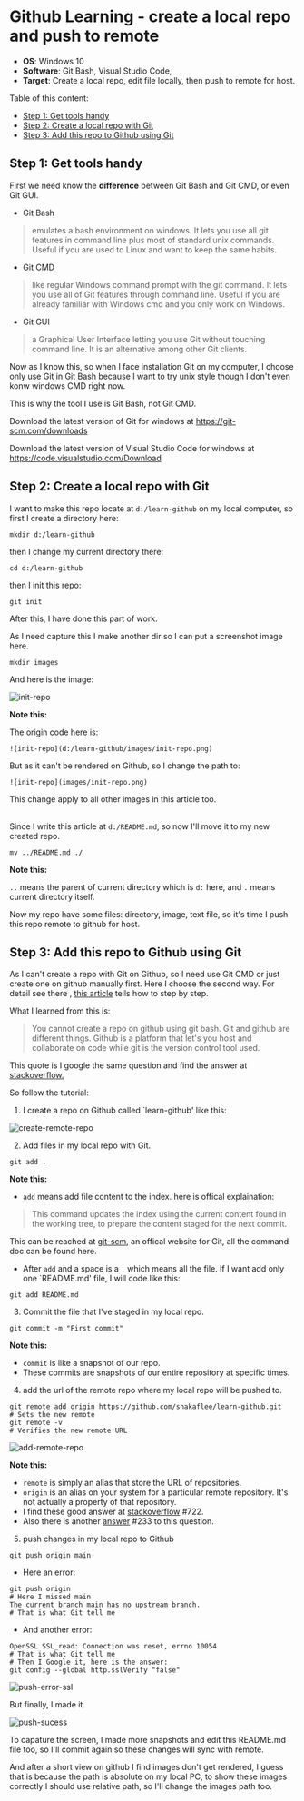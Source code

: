 # Github Learning - create a local repo and push to remote

- **OS**: Windows 10
- **Software**: Git Bash, Visual Studio Code, 
- **Target**: Create a local repo, edit file locally, then push to remote for host.

Table of this content:

- [Step 1: Get tools handy](#step-1-get-tools-handy)
- [Step 2: Create a local repo with Git](#step-2-create-a-local-repo-with-git)
- [Step 3: Add this repo to Github using Git](#step-3-add-this-repo-to-github-using-git)

## Step 1: Get tools handy

First we need know the **difference** between Git Bash and Git CMD, or even Git GUI.

- Git Bash
>emulates a bash environment on windows. It lets you use all git features in command line plus most of standard unix commands. Useful if you are used to Linux and want to keep the same habits.

- Git CMD
>like regular Windows command prompt with the git command. It lets you use all of Git features through command line. Useful if you are already familiar with Windows cmd and you only work on Windows.

- Git GUI
>a Graphical User Interface letting you use Git without touching command line. It is an alternative among other Git clients.

Now as I know this, so when I face installation Git on my computer, I choose only use Git in Git Bash because I want to try unix style though I don't even konw windows CMD right now.

This is why the tool I use is Git Bash, not Git CMD.

Download the latest version of Git for windows at https://git-scm.com/downloads

Download the latest version of Visual Studio Code for windows at https://code.visualstudio.com/Download

## Step 2: Create a local repo with Git

I want to make this repo locate at `d:/learn-github` on my local computer, so first I create a directory here:
```
mkdir d:/learn-github
```
then I change my current directory there:
```
cd d:/learn-github
```
then I init this repo:
```
git init
```
After this, I have done this part of work. 

As I need capture this I make another dir so I can put a screenshot image here.
```
mkdir images
```
And here is the image:

![init-repo](images/init-repo.png)

**Note this:**

The origin code here is:
```
![init-repo](d:/learn-github/images/init-repo.png)
```
But as it can't be rendered on Github, so I change the path to:

```
![init-repo](images/init-repo.png)
```
This change apply to all other images in this article too.  
<br>

Since I write this article at `d:/README.md`, so now I'll move it to my new created repo.
```
mv ../README.md ./
```
**Note this:**

 `..` means the parent of current directory which is `d:` here, and `.` means current directory itself.

Now my repo have some files: directory, image, text file, so it's time I push this repo remote to github for host.

## Step 3: Add this repo to Github using Git

As I can't create a repo with Git on Github, so I need use Git CMD or just create one on github manually first. Here I choose the second way. For detail see there , [this article](https://docs.github.com/en/get-started/importing-your-projects-to-github/importing-source-code-to-github/adding-locally-hosted-code-to-github?platform=windows) tells how to step by step.

What I learned from this is:
>You cannot create a repo on github using git bash. Git and github are different things. Github is a platform that let's you host and collaborate on code while git is the version control tool used.

This quote is I google the same question and find the answer at [stackoverflow.](https://stackoverflow.com/questions/11693288/how-to-create-a-new-repo-at-github-using-git-bash)

So follow the tutorial:

1. I create a repo on Github called `learn-github' like this:

![create-remote-repo](images/create-remote-repo.png)

2. Add files in my local repo with Git.
```
git add .
```
**Note this:**  

- `add` means add file content to the index. here is offical explaination:

>This command updates the index using the current content found in the working tree, to prepare the content staged for the next commit.

This can be reached at [git-scm](https://git-scm.com/docs/git-add), an offical website for Git, all the command doc can be found here.

- After `add` and a space is a `.` which means all the file. If I want add only one `README.md' file, I will code like this:

```
git add README.md
```
3. Commit the file that I've staged in my local repo.
```
git commit -m "First commit"
```

**Note this:**  

- `commit` is like a snapshot of our repo.
- These commits are snapshots of our entire repository at specific times.

4. add the url of the remote repo where my local repo will be pushed to.
```
git remote add origin https://github.com/shakaflee/learn-github.git
# Sets the new remote
git remote -v
# Verifies the new remote URL
```

![add-remote-repo](images/add-remote-repo.png)

**Note this:**  

- `remote` is simply an alias that store the URL of repositories.
- `origin` is an alias on your system for a particular remote repository. It's not actually a property of that repository.
- I find these good answer at [stackoverflow](https://stackoverflow.com/questions/9529497/what-is-origin-in-git) #722.
- Also there is another [answer](https://stackoverflow.com/questions/10588291/git-branching-master-vs-origin-master-vs-remotes-origin-master) #233 to this question.

5. push changes in my local repo to Github
```
git push origin main
```

- Here an error:
```
git push origin
# Here I missed main
The current branch main has no upstream branch.
# That is what Git tell me
```

- And another error: 
```
OpenSSL SSL_read: Connection was reset, errno 10054
# That is what Git tell me
# Then I Google it, here is the answer: 
git config --global http.sslVerify "false"
```

![push-error-ssl](images/push-error-ssl.png)

But finally, I made it.

![push-sucess](images/push-sucess.png)

To capature the screen, I made more snapshots and edit this README.md file too, so I'll commit again so these changes will sync with remote.

And after a short view on github I find images don't get rendered, I guess that is because the path is absolute on my local PC, to show these images correctly I should use relative path, so I'll change the images path too.

